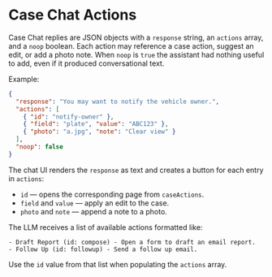 # Case Chat Actions

Case Chat replies are JSON objects with a `response` string, an `actions` array, and a `noop` boolean. Each action may reference a case action, suggest an edit, or add a photo note. When `noop` is `true` the assistant had nothing useful to add, even if it produced conversational text.

Example:
```json
{
  "response": "You may want to notify the vehicle owner.",
  "actions": [
    { "id": "notify-owner" },
    { "field": "plate", "value": "ABC123" },
    { "photo": "a.jpg", "note": "Clear view" }
  ],
  "noop": false
}
```

The chat UI renders the `response` as text and creates a button for each entry in `actions`:

- `id` &mdash; opens the corresponding page from `caseActions`.
- `field` and `value` &mdash; apply an edit to the case.
- `photo` and `note` &mdash; append a note to a photo.

The LLM receives a list of available actions formatted like:

```
- Draft Report (id: compose) - Open a form to draft an email report.
- Follow Up (id: followup) - Send a follow up email.
```

Use the `id` value from that list when populating the `actions` array.
